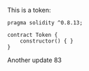 This is a token: 

```
pragma solidity ^0.8.13;

contract Token {
    constructor() { }
}

```

Another update 83